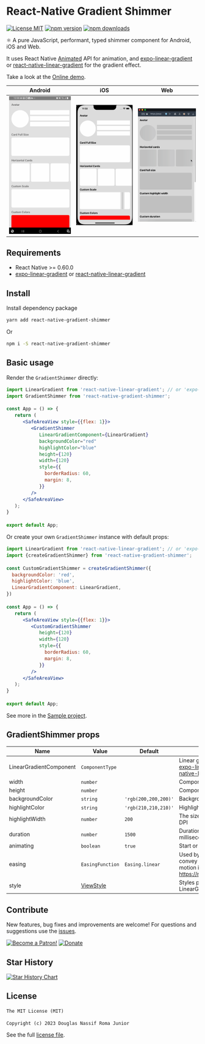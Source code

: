 # React-Native Gradient Shimmer

[![License MIT](https://img.shields.io/badge/licence-MIT-blue.svg)](https://github.com/douglasjunior/react-native-gradient-shimmer/blob/master/LICENSE)
[![npm version](https://img.shields.io/npm/v/react-native-gradient-shimmer.svg)](https://www.npmjs.com/package/react-native-gradient-shimmer?activeTab=versions)
[![npm downloads](https://img.shields.io/npm/dt/react-native-gradient-shimmer.svg)](https://www.npmjs.com/package/react-native-gradient-shimmer)

⚛ A pure JavaScript, performant, typed shimmer component for Android, iOS and Web.

It uses React Native [Animated](https://reactnative.dev/docs/animated) API for animation, and [expo-linear-gradient](https://docs.expo.dev/versions/latest/sdk/linear-gradient/) or [react-native-linear-gradient](https://github.com/react-native-linear-gradient/react-native-linear-gradient) for the gradient effect.

Take a look at the [Online demo](https://snack.expo.dev/@douglasjunior/react-native-gradient-shimmer).

|Android|iOS|Web|
|-|-|-|
|<img src="https://github.com/douglasjunior/react-native-gradient-shimmer/raw/main/screenshots/android.gif" width="240"/>|<img src="https://github.com/douglasjunior/react-native-gradient-shimmer/raw/main/screenshots/ios.gif" width="240"/>|<img src="https://github.com/douglasjunior/react-native-gradient-shimmer/raw/main/screenshots/web.gif" width="240"/>

## Requirements

- React Native >= 0.60.0
- [expo-linear-gradient](https://docs.expo.dev/versions/latest/sdk/linear-gradient/) or [react-native-linear-gradient](https://github.com/react-native-linear-gradient/react-native-linear-gradient)

## Install

Install dependency package
```bash
yarn add react-native-gradient-shimmer
```

Or

```bash
npm i -S react-native-gradient-shimmer
```

## Basic usage

Render the `GradientShimmer` directly:

```jsx
import LinearGradient from 'react-native-linear-gradient'; // or 'expo-linear-gradient'
import GradientShimmer from 'react-native-gradient-shimmer';

const App = () => {
   return (
      <SafeAreaView style={{flex: 1}}>
         <GradientShimmer
            LinearGradientComponent={LinearGradient}
            backgroundColor="red"
            highlightColor="blue"
            height={120}
            width={120}
            style={{
              borderRadius: 60,
              margin: 8,
            }}
         />
      </SafeAreaView>
   );
}

export default App;
```

Or create your own `GradientShimmer` instance with default props:

```jsx
import LinearGradient from 'react-native-linear-gradient'; // or 'expo-linear-gradient'
import {createGradientShimmer} from 'react-native-gradient-shimmer';

const CustomGradientShimmer = createGradientShimmer({
  backgroundColor: 'red',
  highlightColor: 'blue',
  LinearGradientComponent: LinearGradient,
})

const App = () => {
   return (
      <SafeAreaView style={{flex: 1}}>
         <CustomGradientShimmer
            height={120}
            width={120}
            style={{
              borderRadius: 60,
              margin: 8,
            }}
         />
      </SafeAreaView>
   );
}

export default App;
```

See more in the [Sample project](https://github.com/douglasjunior/react-native-gradient-shimmer/blob/main/Sample/App.tsx).

## GradientShimmer props

|Name|Value|Default|Description|
|-|-|-|-|
|LinearGradientComponent|`ComponentType`||Linear gradient component from [expo-linear-gradient](https://docs.expo.dev/versions/latest/sdk/linear-gradient/) or [react-native-linear-gradient](https://github.com/react-native-linear-gradient/react-native-linear-gradient)|
|width|`number`||Component `width` in DPI|
|height|`number`||Component `height` in DPI|
|backgroundColor|`string`|`'rgb(200,200,200)'`|Background color in HEX or RGB|
|highlightColor|`string`|`'rgb(210,210,210)'`|Highlight color in HEX or RGB|
|highlightWidth|`number`|`200`|The size of the highlight effect in DPI|
|duration|`number`|`1500`|Duration of the animation in milliseconds|
|animating|`boolean`|`true`|Start or stop the animation|
|easing|`EasingFunction`|`Easing.linear`|Used by `Animated.timing()` to convey physically believable motion in animations. Read more at https://reactnative.dev/docs/easing|
|style|[ViewStyle](https://reactnative.dev/docs/view-style-props)||Styles passed to the LinearGradient component|

## Contribute

New features, bug fixes and improvements are welcome! For questions and suggestions use the [issues](https://github.com/douglasjunior/react-native-gradient-shimmer/issues).

<a href="https://www.patreon.com/douglasjunior"><img src="http://i.imgur.com/xEO164Z.png" alt="Become a Patron!" width="200" /></a>
[![Donate](https://www.paypalobjects.com/en_US/i/btn/btn_donateCC_LG.gif)](https://paypal.me/douglasnassif)

## Star History

[![Star History Chart](https://api.star-history.com/svg?repos=douglasjunior/react-native-gradient-shimmer&type=Date)](https://star-history.com/#douglasjunior/react-native-gradient-shimmer)

## License

```
The MIT License (MIT)

Copyright (c) 2023 Douglas Nassif Roma Junior
```

See the full [license file](https://github.com/douglasjunior/react-native-gradient-shimmer/blob/master/LICENSE).
